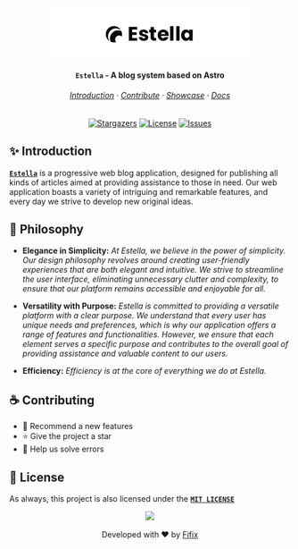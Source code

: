 <p align="center">
  <img src="docs/images/Banner.png" alt="Estella Logo Github">
  <h4 align="center"><strong><code>Estella</code></strong> - A blog system based on Astro</h4>
</p>

<h6 align="center">
  <a href="https://github.com/fifixc/estella#-introduction">Introduction</a>
  ·
  <a href="https://github.com/fifixc/estella#-contributing">Contribute</a>
  ·
  <a href="https://estella.vercel.app/" target="_blank">Showcase</a>
  ·
  <a href="https://github.com/fifixc/estella/blob/master/docs">Docs</a>
</h6>

<p align="center">
	<a href="https://github.com/fifixc/estella/stargazers">
		<img alt="Stargazers" src="https://img.shields.io/github/stars/fifixc/estella?style=for-the-badge&logo=githubsponsors&color=FFC8DD&logoColor=D9E0EE&labelColor=343349"></a>
	<a href="https://github.com/fifixc/estella/blob/master/LICENSE">
		<img alt="License" src="https://img.shields.io/github/license/fifixc/estella.svg?style=for-the-badge&logo=github&color=CDB4DB&logoColor=D9E0EE&labelColor=343349"/></a>
	<a href="https://github.com/fifixc/estella/issues">
		<img alt="Issues" src="https://img.shields.io/github/issues/fifixc/estella?style=for-the-badge&logo=gitbook&color=BDE0FE&logoColor=D9E0EE&labelColor=343349"></a>
</p>

## ✨ Introduction

[**`Estella`**](/) is a progressive web blog application, designed for publishing all kinds of articles aimed at providing assistance to those in need. Our web application boasts a variety of intriguing and remarkable features, and every day we strive to develop new original ideas.

## 🧠 Philosophy

- **Elegance in Simplicity:** _At Estella, we believe in the power of simplicity. Our design philosophy revolves around creating user-friendly experiences that are both elegant and intuitive. We strive to streamline the user interface, eliminating unnecessary clutter and complexity, to ensure that our platform remains accessible and enjoyable for all._

- **Versatility with Purpose:** _Estella is committed to providing a versatile platform with a clear purpose. We understand that every user has unique needs and preferences, which is why our application offers a range of features and functionalities. However, we ensure that each element serves a specific purpose and contributes to the overall goal of providing assistance and valuable content to our users._

- **Efficiency:** _Efficiency is at the core of everything we do at Estella._

## ☕ Contributing

- 📌 Recommend a new features
- ⭐ Give the project a star
- 🔧 Help us solve errors

## 🔏 License

As always, this project is also licensed under the [**`MIT LICENSE`**](/LICENSE)
&nbsp;

<p align="center">
  <img src="https://raw.githubusercontent.com/catppuccin/catppuccin/main/assets/footers/gray0_ctp_on_line.svg?sanitize=true" />
</p>
<p align="center">
  Developed with ❤ by <a href="https://github.com/fifixc" target="_blank">Fifix</a> 
</p>
